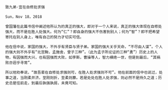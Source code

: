 `致九弟·宜在自修处求强`

`Sun，Nov 18，2018`

`曾国藩在此篇书信中阐述他所认为的真正的强大，即对于一个人来说，真正的强大体现在自修处强大，而不是在胜人处强大。何为“仁”？即自身的强大不伤害到别人；何为“智”？即不把希望寄托在别人身上，唯有自己的努力才切实可信。`

`他在信中说，家国的强大，不外乎有贤臣与贤子弟。家国的强大关乎天命，“不尽由人谋”。个人的强大则不外乎有“北宫黝，孟施舍，曾子三种”。（此为孟子所论证的三种“勇”）历史上的人物，有因强而大兴，也有因强而大败，如李斯，曹操等人，智力横绝一世，但是到最后，“其祸败亦迥乎寻常”。`

`所以他劝奉说，“故吾辈在自修处求强则可，在胜人处求强则不可”。他在前面的信中也说过，处事之道，当刚柔并济，至刚则折，至柔则蘼。若是处处在胜人处求强，则必然不是持久之道；历史总是往前走，到最后孰强孰弱，未竟可知。`
